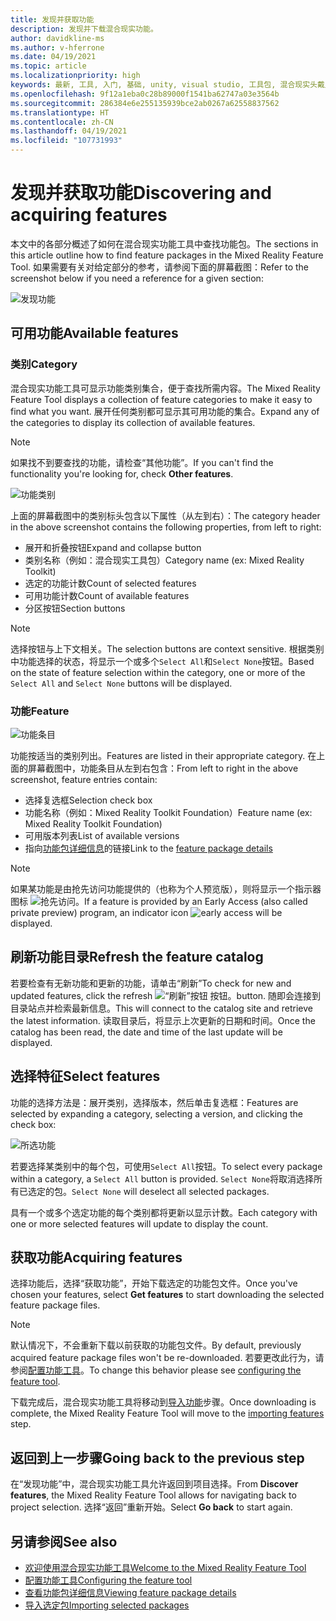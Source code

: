 ```yaml
---
title: 发现并获取功能
description: 发现并下载混合现实功能。
author: davidkline-ms
ms.author: v-hferrone
ms.date: 04/19/2021
ms.topic: article
ms.localizationpriority: high
keywords: 最新, 工具, 入门, 基础, unity, visual studio, 工具包, 混合现实头戴显示设备, windows 混合现实头戴显示设备, 虚拟现实头戴显示设备, 安装, Windows, HoloLens, 仿真器, unreal, openxr
ms.openlocfilehash: 9f12a1eba0c28b89000f1541ba62747a03e3564b
ms.sourcegitcommit: 286384e6e255135939bce2ab0267a62558837562
ms.translationtype: HT
ms.contentlocale: zh-CN
ms.lasthandoff: 04/19/2021
ms.locfileid: "107731993"
---
```

# <a name="discovering-and-acquiring-features"></a><span data-ttu-id="1d5ba-104">发现并获取功能</span><span class="sxs-lookup"><span data-stu-id="1d5ba-104">Discovering and acquiring features</span></span>

<span data-ttu-id="1d5ba-105">本文中的各部分概述了如何在混合现实功能工具中查找功能包。</span><span class="sxs-lookup"><span data-stu-id="1d5ba-105">The sections in this article outline how to find feature packages in the Mixed Reality Feature Tool.</span></span> <span data-ttu-id="1d5ba-106">如果需要有关对给定部分的参考，请参阅下面的屏幕截图：</span><span class="sxs-lookup"><span data-stu-id="1d5ba-106">Refer to the screenshot below if you need a reference for a given section:</span></span>

![发现功能](images/FeatureToolDiscovery.png)

## <a name="available-features"></a><span data-ttu-id="1d5ba-108">可用功能</span><span class="sxs-lookup"><span data-stu-id="1d5ba-108">Available features</span></span>

### <a name="category"></a><span data-ttu-id="1d5ba-109">类别</span><span class="sxs-lookup"><span data-stu-id="1d5ba-109">Category</span></span>

<span data-ttu-id="1d5ba-110">混合现实功能工具可显示功能类别集合，便于查找所需内容。</span><span class="sxs-lookup"><span data-stu-id="1d5ba-110">The Mixed Reality Feature Tool displays a collection of feature categories to make it easy to find what you want.</span></span> <span data-ttu-id="1d5ba-111">展开任何类别都可显示其可用功能的集合。</span><span class="sxs-lookup"><span data-stu-id="1d5ba-111">Expand any of the categories to display its collection of available features.</span></span>

> [!NOTE]
> <span data-ttu-id="1d5ba-112">如果找不到要查找的功能，请检查“其他功能”。</span><span class="sxs-lookup"><span data-stu-id="1d5ba-112">If you can't find the functionality you're looking for, check **Other features**.</span></span>

![功能类别](images/FeatureCategory.png)

<span data-ttu-id="1d5ba-114">上面的屏幕截图中的类别标头包含以下属性（从左到右）：</span><span class="sxs-lookup"><span data-stu-id="1d5ba-114">The category header in the above screenshot contains the following properties, from left to right:</span></span>

- <span data-ttu-id="1d5ba-115">展开和折叠按钮</span><span class="sxs-lookup"><span data-stu-id="1d5ba-115">Expand and collapse button</span></span>
- <span data-ttu-id="1d5ba-116">类别名称（例如：混合现实工具包）</span><span class="sxs-lookup"><span data-stu-id="1d5ba-116">Category name (ex: Mixed Reality Toolkit)</span></span>
- <span data-ttu-id="1d5ba-117">选定的功能计数</span><span class="sxs-lookup"><span data-stu-id="1d5ba-117">Count of selected features</span></span>
- <span data-ttu-id="1d5ba-118">可用功能计数</span><span class="sxs-lookup"><span data-stu-id="1d5ba-118">Count of available features</span></span>
- <span data-ttu-id="1d5ba-119">分区按钮</span><span class="sxs-lookup"><span data-stu-id="1d5ba-119">Section buttons</span></span>

> [!NOTE]
> <span data-ttu-id="1d5ba-120">选择按钮与上下文相关。</span><span class="sxs-lookup"><span data-stu-id="1d5ba-120">The selection buttons are context sensitive.</span></span> <span data-ttu-id="1d5ba-121">根据类别中功能选择的状态，将显示一个或多个`Select All`和`Select None`按钮。</span><span class="sxs-lookup"><span data-stu-id="1d5ba-121">Based on the state of feature selection within the category, one or more of the `Select All` and `Select None` buttons will be displayed.</span></span>

### <a name="feature"></a><span data-ttu-id="1d5ba-122">功能</span><span class="sxs-lookup"><span data-stu-id="1d5ba-122">Feature</span></span>

![功能条目](images/FeatureEntry.png)

<span data-ttu-id="1d5ba-124">功能按适当的类别列出。</span><span class="sxs-lookup"><span data-stu-id="1d5ba-124">Features are listed in their appropriate category.</span></span> <span data-ttu-id="1d5ba-125">在上面的屏幕截图中，功能条目从左到右包含：</span><span class="sxs-lookup"><span data-stu-id="1d5ba-125">From left to right in the above screenshot, feature entries contain:</span></span>

- <span data-ttu-id="1d5ba-126">选择复选框</span><span class="sxs-lookup"><span data-stu-id="1d5ba-126">Selection check box</span></span>
- <span data-ttu-id="1d5ba-127">功能名称（例如：Mixed Reality Toolkit Foundation）</span><span class="sxs-lookup"><span data-stu-id="1d5ba-127">Feature name (ex: Mixed Reality Toolkit Foundation)</span></span>
- <span data-ttu-id="1d5ba-128">可用版本列表</span><span class="sxs-lookup"><span data-stu-id="1d5ba-128">List of available versions</span></span>
- <span data-ttu-id="1d5ba-129">指向[功能包详细信息](viewing-package-details.md)的链接</span><span class="sxs-lookup"><span data-stu-id="1d5ba-129">Link to the [feature package details](viewing-package-details.md)</span></span>

> [!NOTE]
> <span data-ttu-id="1d5ba-130">如果某功能是由抢先访问功能提供的（也称为个人预览版），则将显示一个指示器图标 ![抢先访问](images/EarlyAccess.png)。</span><span class="sxs-lookup"><span data-stu-id="1d5ba-130">If a feature is provided by an Early Access (also called private preview) program, an indicator icon ![early access](images/EarlyAccess.png) will be displayed.</span></span>

## <a name="refresh-the-feature-catalog"></a><span data-ttu-id="1d5ba-131">刷新功能目录</span><span class="sxs-lookup"><span data-stu-id="1d5ba-131">Refresh the feature catalog</span></span>

<span data-ttu-id="1d5ba-132">若要检查有无新功能和更新的功能，请单击“刷新”</span><span class="sxs-lookup"><span data-stu-id="1d5ba-132">To check for new and updated features, click the refresh</span></span> ![“刷新”按钮](images/RefreshButton.png) <span data-ttu-id="1d5ba-134">按钮。</span><span class="sxs-lookup"><span data-stu-id="1d5ba-134">button.</span></span> <span data-ttu-id="1d5ba-135">随即会连接到目录站点并检索最新信息。</span><span class="sxs-lookup"><span data-stu-id="1d5ba-135">This will connect to the catalog site and retrieve the latest information.</span></span> <span data-ttu-id="1d5ba-136">读取目录后，将显示上次更新的日期和时间。</span><span class="sxs-lookup"><span data-stu-id="1d5ba-136">Once the catalog has been read, the date and time of the last update will be displayed.</span></span>

## <a name="select-features"></a><span data-ttu-id="1d5ba-137">选择特征</span><span class="sxs-lookup"><span data-stu-id="1d5ba-137">Select features</span></span>

<span data-ttu-id="1d5ba-138">功能的选择方法是：展开类别，选择版本，然后单击复选框：</span><span class="sxs-lookup"><span data-stu-id="1d5ba-138">Features are selected by expanding a category, selecting a version, and clicking the check box:</span></span>

![所选功能](images/SelectedFeatures.png)

<span data-ttu-id="1d5ba-140">若要选择某类别中的每个包，可使用`Select All`按钮。</span><span class="sxs-lookup"><span data-stu-id="1d5ba-140">To select every package within a category, a `Select All` button is provided.</span></span> <span data-ttu-id="1d5ba-141">`Select None`将取消选择所有已选定的包。</span><span class="sxs-lookup"><span data-stu-id="1d5ba-141">`Select None` will deselect all selected packages.</span></span> 

<span data-ttu-id="1d5ba-142">具有一个或多个选定功能的每个类别都将更新以显示计数。</span><span class="sxs-lookup"><span data-stu-id="1d5ba-142">Each category with one or more selected features will update to display the count.</span></span>

## <a name="acquiring-features"></a><span data-ttu-id="1d5ba-143">获取功能</span><span class="sxs-lookup"><span data-stu-id="1d5ba-143">Acquiring features</span></span>

<span data-ttu-id="1d5ba-144">选择功能后，选择“获取功能”，开始下载选定的功能包文件。</span><span class="sxs-lookup"><span data-stu-id="1d5ba-144">Once you've chosen your features, select **Get features** to start downloading the selected feature package files.</span></span>

> [!NOTE]
> <span data-ttu-id="1d5ba-145">默认情况下，不会重新下载以前获取的功能包文件。</span><span class="sxs-lookup"><span data-stu-id="1d5ba-145">By default, previously acquired feature package files won't be re-downloaded.</span></span> <span data-ttu-id="1d5ba-146">若要更改此行为，请参阅[配置功能工具](configuring-feature-tool.md)。</span><span class="sxs-lookup"><span data-stu-id="1d5ba-146">To change this behavior please see [configuring the feature tool](configuring-feature-tool.md).</span></span>

<span data-ttu-id="1d5ba-147">下载完成后，混合现实功能工具将移动到[导入功能](importing-features.md)步骤。</span><span class="sxs-lookup"><span data-stu-id="1d5ba-147">Once downloading is complete, the Mixed Reality Feature Tool will move to the [importing features](importing-features.md) step.</span></span>

## <a name="going-back-to-the-previous-step"></a><span data-ttu-id="1d5ba-148">返回到上一步骤</span><span class="sxs-lookup"><span data-stu-id="1d5ba-148">Going back to the previous step</span></span>

<span data-ttu-id="1d5ba-149">在“发现功能”中，混合现实功能工具允许返回到项目选择。</span><span class="sxs-lookup"><span data-stu-id="1d5ba-149">From **Discover features**, the Mixed Reality Feature Tool allows for navigating back to project selection.</span></span> <span data-ttu-id="1d5ba-150">选择“返回”重新开始。</span><span class="sxs-lookup"><span data-stu-id="1d5ba-150">Select **Go back** to start again.</span></span>

## <a name="see-also"></a><span data-ttu-id="1d5ba-151">另请参阅</span><span class="sxs-lookup"><span data-stu-id="1d5ba-151">See also</span></span>

- [<span data-ttu-id="1d5ba-152">欢迎使用混合现实功能工具</span><span class="sxs-lookup"><span data-stu-id="1d5ba-152">Welcome to the Mixed Reality Feature Tool</span></span>](welcome-to-mr-feature-tool.md)
- [<span data-ttu-id="1d5ba-153">配置功能工具</span><span class="sxs-lookup"><span data-stu-id="1d5ba-153">Configuring the feature tool</span></span>](configuring-feature-tool.md)
- [<span data-ttu-id="1d5ba-154">查看功能包详细信息</span><span class="sxs-lookup"><span data-stu-id="1d5ba-154">Viewing feature package details</span></span>](viewing-package-details.md)
- [<span data-ttu-id="1d5ba-155">导入选定包</span><span class="sxs-lookup"><span data-stu-id="1d5ba-155">Importing selected packages</span></span>](importing-features.md)
